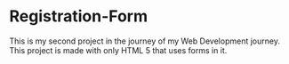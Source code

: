 # Registration-Form
This is my second project in the journey of my Web Development journey. This project is made with only HTML 5 that uses forms in it. 
